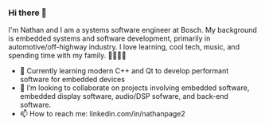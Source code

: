 ### Hi there 👋
I'm Nathan and I am a systems software engineer at Bosch. My background is embedded systems and software development, primarily in automotive/off-highway industry. I love learning, cool tech, music, and spending time with my family. 👨‍👩‍👧‍👦 

- 🌱 Currently learning modern C++ and Qt to develop performant software for embedded devices
- 🤝 I’m looking to collaborate on projects involving embedded software, embedded display software, audio/DSP sofware, and back-end software. 
- 📫 How to reach me: linkedin.com/in/nathanpage2

<!--
**ndpage/ndpage** is a ✨ _special_ ✨ repository because its `README.md` (this file) appears on your GitHub profile.

Here are some ideas to get you started:


- 🌱 I’m currently learning ...
- 👯 I’m looking to collaborate on ...
- 🤔 I’m looking for help with ...
- 💬 Ask me about ...
- 📫 How to reach me: ...
- 😄 Pronouns: ...
- ⚡ Fun fact: ...
-->
